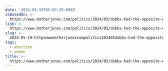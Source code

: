 ```yaml
---
date: '2024-05-19T05:07:29.000Z'
isBasedOn: >-
  https://www.motherjones.com/politics/2024/05/dobbs-had-the-opposite-effect-conservatives-intended/
link: >-
  https://www.motherjones.com/politics/2024/05/dobbs-had-the-opposite-effect-conservatives-intended/
slug: >-
  2024-05-19-httpswwwmotherjonescompolitics202405dobbs-had-the-opposite-effect-conservatives-intended
tags:
  - abortion
  - women
title: >-
  https://www.motherjones.com/politics/2024/05/dobbs-had-the-opposite-effect-conservatives-intended/
---
```

 

